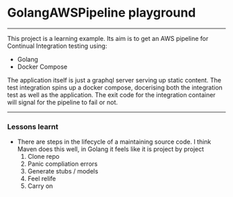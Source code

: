 
# GolangAWSPipeline playground
---

This project is a learning example. Its aim is to get an AWS pipeline for
Continual Integration testing using:

* Golang
* Docker Compose

The application itself is just a graphql server serving up static content.
The test integration spins up a docker compose, docerising both the integration test as well as the application. The exit code for the integration container will signal for the pipeline to fail or not.

---
### Lessons learnt

* There are steps in the lifecycle of a maintaining source code. I think Maven does this well, in Golang it feels like it is project by project
    1. Clone repo 
    2. Panic compliation errors
    3. Generate stubs / models
    4. Feel relife
    5. Carry on



